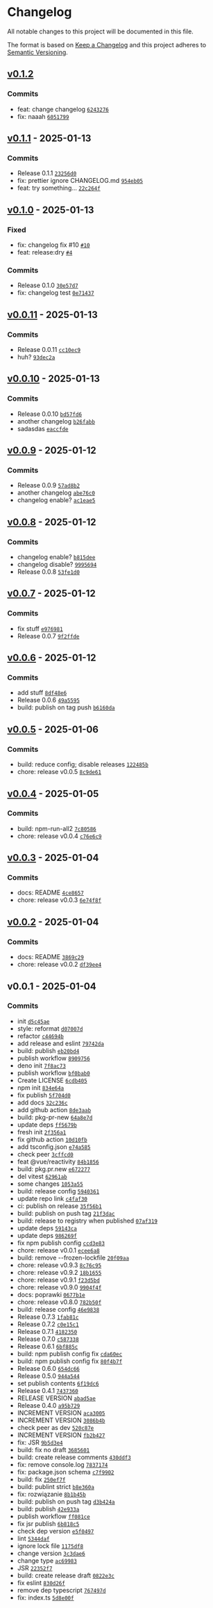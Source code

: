 # Changelog

All notable changes to this project will be documented in this file.

The format is based on [Keep a Changelog](https://keepachangelog.com/en/1.0.0/)
and this project adheres to [Semantic Versioning](https://semver.org/spec/v2.0.0.html).

## [v0.1.2](https://github.com//gander-tools/playground-js-lib.git/compare/v0.1.1...v0.1.2)

### Commits

- feat: change changelog [`6243276`](https://github.com//gander-tools/playground-js-lib.git/commit/6243276b1c21c8d85487e5b4e95f5cd3b80f2f8d)
- fix: naaah [`6051799`](https://github.com//gander-tools/playground-js-lib.git/commit/6051799a594213c02eaf31123df1d21cbc05a2f5)

## [v0.1.1](https://github.com//gander-tools/playground-js-lib.git/compare/v0.1.0...v0.1.1) - 2025-01-13

### Commits

- Release 0.1.1 [`23256d0`](https://github.com//gander-tools/playground-js-lib.git/commit/23256d0e7ea0f84327dcc62698e17d5873753a2b)
- fix: prettier ignore CHANGELOG.md [`954eb05`](https://github.com//gander-tools/playground-js-lib.git/commit/954eb05917acce591a8f96d3576cfd113c194ab6)
- feat: try something... [`22c264f`](https://github.com//gander-tools/playground-js-lib.git/commit/22c264f1b749abd2d48b8f443a720c53165f9c1e)

## [v0.1.0](https://github.com//gander-tools/playground-js-lib.git/compare/v0.0.11...v0.1.0) - 2025-01-13

### Fixed

- fix: changelog fix #10 [`#10`](https://github.com//gander-tools/playground-js-lib.git/issues/10)
- feat: release:dry [`#4`](https://github.com//gander-tools/playground-js-lib.git/issues/4)

### Commits

- Release 0.1.0 [`30e57d7`](https://github.com//gander-tools/playground-js-lib.git/commit/30e57d7e6efa11364115d0f94ab8fe7623122399)
- fix: changelog test [`0e71437`](https://github.com//gander-tools/playground-js-lib.git/commit/0e7143778742ae2e83dae82b63f39f40bec583e0)

## [v0.0.11](https://github.com//gander-tools/playground-js-lib.git/compare/v0.0.10...v0.0.11) - 2025-01-13

### Commits

- Release 0.0.11 [`cc10ec9`](https://github.com//gander-tools/playground-js-lib.git/commit/cc10ec93a88a27e983a3c5f6c384d3f48e4af147)
- huh? [`93dec2a`](https://github.com//gander-tools/playground-js-lib.git/commit/93dec2af0344adfc42619b76703a36814d31ba16)

## [v0.0.10](https://github.com//gander-tools/playground-js-lib.git/compare/v0.0.9...v0.0.10) - 2025-01-13

### Commits

- Release 0.0.10 [`bd57fd6`](https://github.com//gander-tools/playground-js-lib.git/commit/bd57fd66e3f70e8c97d8a6d1ac7292df852e7271)
- another changelog [`b26fabb`](https://github.com//gander-tools/playground-js-lib.git/commit/b26fabb12b730c79766ba8dbf6eaec337cf69cec)
- sadasdas [`eaccfde`](https://github.com//gander-tools/playground-js-lib.git/commit/eaccfdeb7d8350b9ed033066f18ca9e31997e3cd)

## [v0.0.9](https://github.com//gander-tools/playground-js-lib.git/compare/v0.0.8...v0.0.9) - 2025-01-12

### Commits

- Release 0.0.9 [`57ad8b2`](https://github.com//gander-tools/playground-js-lib.git/commit/57ad8b2fd66e79ce05ced3c4d15895e4437a43a0)
- another changelog [`abe76c0`](https://github.com//gander-tools/playground-js-lib.git/commit/abe76c02e512edd117c89f82194aa1b182dbbb3a)
- changelog enable? [`ac1eae5`](https://github.com//gander-tools/playground-js-lib.git/commit/ac1eae59ea47ac0a9b1f2feb765dcc4efbe79027)

## [v0.0.8](https://github.com//gander-tools/playground-js-lib.git/compare/v0.0.7...v0.0.8) - 2025-01-12

### Commits

- changelog enable? [`b815dee`](https://github.com//gander-tools/playground-js-lib.git/commit/b815dee0ee991a31eab81726363fa463b6ca1c71)
- changelog disable? [`9995694`](https://github.com//gander-tools/playground-js-lib.git/commit/9995694864424f67fe2f52140d4eedade6aa0096)
- Release 0.0.8 [`53fe1d0`](https://github.com//gander-tools/playground-js-lib.git/commit/53fe1d0ee8184f6c2508aaccc875d3f99108314f)

## [v0.0.7](https://github.com//gander-tools/playground-js-lib.git/compare/v0.0.6...v0.0.7) - 2025-01-12

### Commits

- fix stuff [`e976981`](https://github.com//gander-tools/playground-js-lib.git/commit/e97698157bba44e03a68f1b23e776826007f170a)
- Release 0.0.7 [`9f2ffde`](https://github.com//gander-tools/playground-js-lib.git/commit/9f2ffded2baaee57dc48aefee6f8f338baec6ddf)

## [v0.0.6](https://github.com//gander-tools/playground-js-lib.git/compare/v0.0.5...v0.0.6) - 2025-01-12

### Commits

- add stuff [`8df48e6`](https://github.com//gander-tools/playground-js-lib.git/commit/8df48e6af62ae805949fa9edd083721878e92129)
- Release 0.0.6 [`49a5595`](https://github.com//gander-tools/playground-js-lib.git/commit/49a5595982e45f54f0b9267689686e8a9ba70f44)
- build: publish on tag push [`b6160da`](https://github.com//gander-tools/playground-js-lib.git/commit/b6160da9e8366bf9122d6fa642e070a7b28926d3)

## [v0.0.5](https://github.com//gander-tools/playground-js-lib.git/compare/v0.0.4...v0.0.5) - 2025-01-06

### Commits

- build: reduce config; disable releases [`122485b`](https://github.com//gander-tools/playground-js-lib.git/commit/122485b19bf52bf6b3552c2d3eb0401a55730a00)
- chore: release v0.0.5 [`8c9de61`](https://github.com//gander-tools/playground-js-lib.git/commit/8c9de612ef15aa73caa908ad5dd31e5c24960efe)

## [v0.0.4](https://github.com//gander-tools/playground-js-lib.git/compare/v0.0.3...v0.0.4) - 2025-01-05

### Commits

- build: npm-run-all2 [`7c80586`](https://github.com//gander-tools/playground-js-lib.git/commit/7c80586706e5b0ea83f39106e7724c9eb8817d79)
- chore: release v0.0.4 [`c76e6c9`](https://github.com//gander-tools/playground-js-lib.git/commit/c76e6c9334163642350438e079367cb5aa2fe82a)

## [v0.0.3](https://github.com//gander-tools/playground-js-lib.git/compare/v0.0.2...v0.0.3) - 2025-01-04

### Commits

- docs: README [`4ce8657`](https://github.com//gander-tools/playground-js-lib.git/commit/4ce86570a2862513d5965bca1a1bcb979d544c38)
- chore: release v0.0.3 [`6e74f8f`](https://github.com//gander-tools/playground-js-lib.git/commit/6e74f8f3aba5b6119152bbfa5f1a47c43035050b)

## [v0.0.2](https://github.com//gander-tools/playground-js-lib.git/compare/v0.0.1...v0.0.2) - 2025-01-04

### Commits

- docs: README [`3869c29`](https://github.com//gander-tools/playground-js-lib.git/commit/3869c2943dd10bbc5a05ac408fd425bdff29af0a)
- chore: release v0.0.2 [`df39ee4`](https://github.com//gander-tools/playground-js-lib.git/commit/df39ee47359810c68317732c5eb11c6bb7f25ae2)

## v0.0.1 - 2025-01-04

### Commits

- init [`d5c45ae`](https://github.com//gander-tools/playground-js-lib.git/commit/d5c45ae93cb1668690ed7a4b4f38dc5ff779f05c)
- style: reformat [`d07007d`](https://github.com//gander-tools/playground-js-lib.git/commit/d07007dfa01eb88da1dbc8a1e0ff0837317a20e9)
- refactor [`c44694b`](https://github.com//gander-tools/playground-js-lib.git/commit/c44694b9369257686edc521589ae836d90ec517d)
- add release and eslint [`79742da`](https://github.com//gander-tools/playground-js-lib.git/commit/79742da6546ba36867612942525484317bb9ea4b)
- build: publish [`eb20bd4`](https://github.com//gander-tools/playground-js-lib.git/commit/eb20bd48a9bfda122f0af045e000889ed4f9c902)
- publish workflow [`8909756`](https://github.com//gander-tools/playground-js-lib.git/commit/89097569238f45c7f82faca8d000dfab178c0893)
- deno init [`7f8ac73`](https://github.com//gander-tools/playground-js-lib.git/commit/7f8ac737ffbea3998241c72eacf5151fc88d5967)
- publish workflow [`bf0bab0`](https://github.com//gander-tools/playground-js-lib.git/commit/bf0bab03ce3aadd1eb5b8328c2768b04c567b966)
- Create LICENSE [`6cdb405`](https://github.com//gander-tools/playground-js-lib.git/commit/6cdb4052019cba50db722c0b77e4e52c78235dc8)
- npm init [`834e64a`](https://github.com//gander-tools/playground-js-lib.git/commit/834e64a5f1055de11dcf1b0c8638ce12c180006b)
- fix publish [`5f704d0`](https://github.com//gander-tools/playground-js-lib.git/commit/5f704d09b7812f105b5aa986a2ec126d81652754)
- add docs [`32c236c`](https://github.com//gander-tools/playground-js-lib.git/commit/32c236c2f5348676b1f7722f837c8b6c0263d46d)
- add github action [`8de3aab`](https://github.com//gander-tools/playground-js-lib.git/commit/8de3aabaeadfb0d4a3d56253900ac0a69fc94f15)
- build: pkg-pr-new [`64a8e7d`](https://github.com//gander-tools/playground-js-lib.git/commit/64a8e7d8139faa2efe545a335951dab9573c2d3c)
- update deps [`ff5679b`](https://github.com//gander-tools/playground-js-lib.git/commit/ff5679b1f5d158c8431569ad4bf39f80edaaaf1e)
- fresh init [`2f356a1`](https://github.com//gander-tools/playground-js-lib.git/commit/2f356a1a780770965f4cf41b2984ae7e659d41e4)
- fix github action [`10d10fb`](https://github.com//gander-tools/playground-js-lib.git/commit/10d10fb0d75448af7ef1a9c8b2fc920d1ad718e3)
- add tsconfig.json [`e74a585`](https://github.com//gander-tools/playground-js-lib.git/commit/e74a58546437334507ffdcca36d05c2fcefda515)
- check peer [`3cffcd0`](https://github.com//gander-tools/playground-js-lib.git/commit/3cffcd014341d859f604f46eb30d276714b1c1cc)
- feat @vue/reactivity [`84b1856`](https://github.com//gander-tools/playground-js-lib.git/commit/84b18563c0bebc6b455c2e49f9ad1eb9ca41405b)
- build: pkg.pr.new [`e672277`](https://github.com//gander-tools/playground-js-lib.git/commit/e6722775386777274c99d64d57160f7d82740273)
- del vitest [`62961ab`](https://github.com//gander-tools/playground-js-lib.git/commit/62961ab69a5b3470755ddd2cc92f6bf0a5033abe)
- some changes [`1053a55`](https://github.com//gander-tools/playground-js-lib.git/commit/1053a55d96ce85e6dedf5172ac324869f2fe7a67)
- build: release config [`5940361`](https://github.com//gander-tools/playground-js-lib.git/commit/5940361be30f54977dd283773d92708951dcc718)
- update repo link [`c4faf30`](https://github.com//gander-tools/playground-js-lib.git/commit/c4faf300653e214e4aaccbb7e91b9db2f635239e)
- ci: publish on release [`35f56b1`](https://github.com//gander-tools/playground-js-lib.git/commit/35f56b1c79e2f1105f47f1e7d127b21d9334772d)
- build: publish on push tag [`21f3dac`](https://github.com//gander-tools/playground-js-lib.git/commit/21f3dacb4fb17b6724665f2f431a6d818af4a70b)
- build: release to registry when published [`07af319`](https://github.com//gander-tools/playground-js-lib.git/commit/07af319c52a67758e8829f328e2525414b60879a)
- update deps [`59143ca`](https://github.com//gander-tools/playground-js-lib.git/commit/59143cae351d5f08f104aac17b2f3108c8f60bbc)
- update deps [`986269f`](https://github.com//gander-tools/playground-js-lib.git/commit/986269f5cb980cfb450bade47a7ca5ac7b2a2ef7)
- fix npm publish config [`ccd3e83`](https://github.com//gander-tools/playground-js-lib.git/commit/ccd3e8381686f0a60b3a438e51d60864b8763edd)
- chore: release v0.0.1 [`ecee6a8`](https://github.com//gander-tools/playground-js-lib.git/commit/ecee6a82c6152f7527bee6baded7a37fb2181f30)
- build: remove  --frozen-lockfile [`20f09aa`](https://github.com//gander-tools/playground-js-lib.git/commit/20f09aaedc7f9347812b98b89474abeacab7e7c3)
- chore: release v0.9.3 [`8c76c95`](https://github.com//gander-tools/playground-js-lib.git/commit/8c76c95c5ab821732a537e6cd26f36b5e5534ced)
- chore: release v0.9.2 [`18b1655`](https://github.com//gander-tools/playground-js-lib.git/commit/18b16554589ea6b249bfeb0f7140dd32f177f18c)
- chore: release v0.9.1 [`f23d5bd`](https://github.com//gander-tools/playground-js-lib.git/commit/f23d5bd5fc91c8ec98a09788328f8ba8422c892d)
- chore: release v0.9.0 [`9904f4f`](https://github.com//gander-tools/playground-js-lib.git/commit/9904f4ffce21f295ac2df677091a01bf3587dfa2)
- docs: poprawki [`0677b1e`](https://github.com//gander-tools/playground-js-lib.git/commit/0677b1e1e4cf4b2330242e7d0090c6d8342fe79c)
- chore: release v0.8.0 [`782b50f`](https://github.com//gander-tools/playground-js-lib.git/commit/782b50f7140b80640b8dfcefea86002b99f1d77f)
- build: release config [`46e9838`](https://github.com//gander-tools/playground-js-lib.git/commit/46e983825923f64c8d8570b3b75b9a1f13973bfe)
- Release 0.7.3 [`1fab81c`](https://github.com//gander-tools/playground-js-lib.git/commit/1fab81ca1ac96d426b423f6c713c7097ca968af5)
- Release 0.7.2 [`c0e15c1`](https://github.com//gander-tools/playground-js-lib.git/commit/c0e15c1f03897f1dc2e807e5f660abe1bd387654)
- Release 0.7.1 [`4182350`](https://github.com//gander-tools/playground-js-lib.git/commit/4182350ccd790b8e106d1118b3bc13e4bb6e2de8)
- Release 0.7.0 [`c587338`](https://github.com//gander-tools/playground-js-lib.git/commit/c58733893ca76a5c35ae69f2587cd70f836f63a4)
- Release 0.6.1 [`6bf885c`](https://github.com//gander-tools/playground-js-lib.git/commit/6bf885cc18e6408261aa5f0a3f25a721599fef55)
- build: npm publish config fix [`cda60ec`](https://github.com//gander-tools/playground-js-lib.git/commit/cda60ecc5fe8e59614786d0bd9d8079540961754)
- build: npm publish config fix [`80f4b7f`](https://github.com//gander-tools/playground-js-lib.git/commit/80f4b7fda8e58aa170d072f9f5df0d98861045a8)
- Release 0.6.0 [`654dc66`](https://github.com//gander-tools/playground-js-lib.git/commit/654dc66e66aa702aadbfa271a480c9e8920d60e2)
- Release 0.5.0 [`944a544`](https://github.com//gander-tools/playground-js-lib.git/commit/944a54409490b94e0199ff48103b136ba93e087f)
- set publish contents [`6f19dc6`](https://github.com//gander-tools/playground-js-lib.git/commit/6f19dc6d82bbe22468face692daad7052cda3dd6)
- Release 0.4.1 [`7437360`](https://github.com//gander-tools/playground-js-lib.git/commit/74373600a1bdd0c4acc30e999e6c1950d0d2faa9)
- RELEASE VERSION [`abad5ae`](https://github.com//gander-tools/playground-js-lib.git/commit/abad5aeac8cfc0881912db1fe25fbc310b4165ee)
- Release 0.4.0 [`a95b729`](https://github.com//gander-tools/playground-js-lib.git/commit/a95b729142b3e7f59e7aba0efc8c30af644c81f2)
- INCREMENT VERSION [`aca3005`](https://github.com//gander-tools/playground-js-lib.git/commit/aca3005fbf422f1ede2e557d43e990492e152180)
- INCREMENT VERSION [`3086b4b`](https://github.com//gander-tools/playground-js-lib.git/commit/3086b4bc2d7530f54da06270a3cc18767fc5950c)
- check peer as dev [`520c87e`](https://github.com//gander-tools/playground-js-lib.git/commit/520c87ef983458a21d38f2bcb12b2ec0c9047118)
- INCREMENT VERSION [`fb2b427`](https://github.com//gander-tools/playground-js-lib.git/commit/fb2b427603a53eba26c461835555d2a1d5b7d33e)
- fix: JSR [`9b5d3e4`](https://github.com//gander-tools/playground-js-lib.git/commit/9b5d3e4b5868f0484e11c0c95a46c54771cd3748)
- build: fix no draft [`3685601`](https://github.com//gander-tools/playground-js-lib.git/commit/3685601b109a8170cce4506d79d99a12a033fd00)
- build: create release comments [`430ddf3`](https://github.com//gander-tools/playground-js-lib.git/commit/430ddf3b7e388e9eeefe40e2df09125eba074391)
- fix: remove console.log [`7837174`](https://github.com//gander-tools/playground-js-lib.git/commit/78371747a5cf0f9790be9a24143769838e8b520b)
- fix: package.json schema [`c7f9902`](https://github.com//gander-tools/playground-js-lib.git/commit/c7f9902308a783393d150a04b90e0162b0613fe8)
- build: fix [`250ef7f`](https://github.com//gander-tools/playground-js-lib.git/commit/250ef7f79f7edf076611b2f12f1bbdea46751259)
- build: publint strict [`b8e360a`](https://github.com//gander-tools/playground-js-lib.git/commit/b8e360a570706c0acfc4f4139305d6d9482db4d6)
- fix: rozwiązanie [`8b1b45b`](https://github.com//gander-tools/playground-js-lib.git/commit/8b1b45beea66d59ec318b3f00eef45df82cd4ad6)
- build: publish on push tag [`d3b424a`](https://github.com//gander-tools/playground-js-lib.git/commit/d3b424a97c8ed54f384a8f2fba89e67ca9d7a3c4)
- build: publish [`42e933a`](https://github.com//gander-tools/playground-js-lib.git/commit/42e933ac756ec64d61a2b9b59b13b88f64e3f761)
- publish workflow [`ff081ce`](https://github.com//gander-tools/playground-js-lib.git/commit/ff081ce16997a087ef5a9187b0b208d0fd65e131)
- fix jsr publish [`6b818c5`](https://github.com//gander-tools/playground-js-lib.git/commit/6b818c53b8f7123dd6b04d273bdad9d33dd9b558)
- check dep version [`e5f0497`](https://github.com//gander-tools/playground-js-lib.git/commit/e5f049795134d2e2fb3ef5dacbc51ab693440ef5)
- lint [`5344daf`](https://github.com//gander-tools/playground-js-lib.git/commit/5344dafc2e6ec02adb35ab61000d104863c8244f)
- ignore lock file [`1175df8`](https://github.com//gander-tools/playground-js-lib.git/commit/1175df8a6409035b7f92555bc35a2002e434a83e)
- change version [`3c3dae6`](https://github.com//gander-tools/playground-js-lib.git/commit/3c3dae6815ec7cfa9e520f39c6469e5baf690e1a)
- change type [`ac69983`](https://github.com//gander-tools/playground-js-lib.git/commit/ac69983dc1d5b2b55dd43c58ccb127abaabc1503)
- JSR [`22352f7`](https://github.com//gander-tools/playground-js-lib.git/commit/22352f7020a76c1ed58e69c25fc7c49875c79c61)
- build: create release draft [`0822e3c`](https://github.com//gander-tools/playground-js-lib.git/commit/0822e3cd88e284dcb8ea4d34d9b1310835cbed3b)
- fix eslint [`830d26f`](https://github.com//gander-tools/playground-js-lib.git/commit/830d26fe57bef988fa9a4d6068e0e9c7100ba395)
- remove dep typescript [`767497d`](https://github.com//gander-tools/playground-js-lib.git/commit/767497d2d448b5fd4d2e44888e3084dc0057b71c)
- fix: index.ts [`5d8e00f`](https://github.com//gander-tools/playground-js-lib.git/commit/5d8e00f8d5daaaad3503fa707625fa3caac15c3d)
